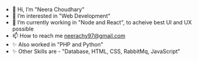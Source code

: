 - 👋 Hi, I’m "Neera Choudhary"
- 👀 I’m interested in "Web Development"
- 🌱 I’m currently working in "Node and React", to acheive best UI and UX possible
- 📫 How to reach me neerachy97@gmail.com
- ✨ Also worked in "PHP and Python"
- ✨ Other Skills are - "Database, HTML, CSS, RabbitMq, JavaScript"
<!---
choudharyNeera/choudharyNeera is a ✨ special ✨ repository because its `README.md` (this file) appears on your GitHub profile.
You can click the Preview link to take a look at your changes.
--->
